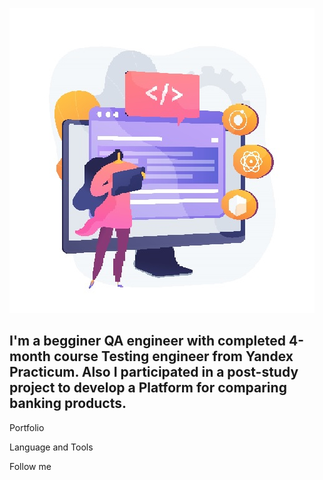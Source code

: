 ![Header](https://github.com/Annazav25/Annazav25/blob/master/assets/header.jpg)

## I'm a begginer QA engineer with completed 4-month course Testing engineer from Yandex Practicum. Also I participated in a post-study project to develop a Platform for comparing banking products.

Portfolio

Language and Tools

Follow me